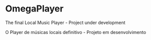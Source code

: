 # OmegaPlayer

The final Local Music Player - Project under development

O Player de músicas locais definitivo - Projeto em desenvolvimento